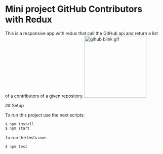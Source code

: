 # Mini project GitHub Contributors with Redux

<p>
This is a responsive app with redux that call the GitHub api and return a list of a contributors of a given repository.

<img width=200px src='https://trello-attachments.s3.amazonaws.com/5edcc7367102c32f7a0d5304/5f7c8ab9b80a927f1f047d20/697bfa110954669f89e1f4ad39195d1e/original.gif' alt='gihub blink gif'>
</p>
## Setup

To run this project use the next scripts:

```
$ npm install
$ npm start
```

To run the tests use:

```
$ npm test
```
